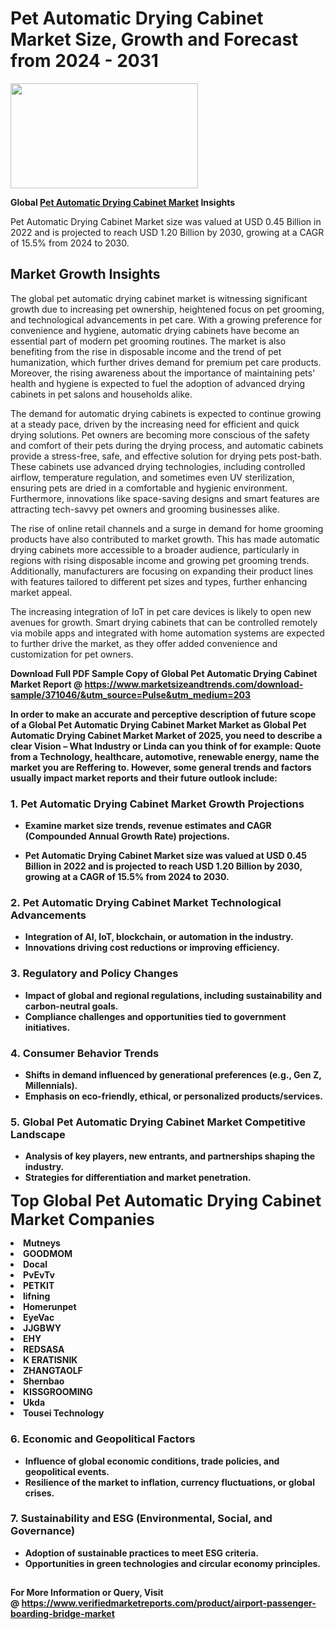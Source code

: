 <H1>Pet Automatic Drying Cabinet Market Size, Growth and Forecast from 2024 - 2031</H1><img class="aligncenter size-medium wp-image-584254" src="https://thirdeyenews.in/wp-content/uploads/2024/09/Global-Market-Research-300x168.jpeg" alt="" width="300" height="168" /><p><strong>Global&nbsp;<a href="https://www.marketsizeandtrends.com/download-sample/371046/&amp;utm_source=Pulse&amp;utm_medium=203">Pet Automatic Drying Cabinet Market</a> Insights</strong></p><p>Pet Automatic Drying Cabinet Market size was valued at USD 0.45 Billion in 2022 and is projected to reach USD 1.20 Billion by 2030, growing at a CAGR of 15.5% from 2024 to 2030.</p><p><h2>Market Growth Insights</h2> <p>The global pet automatic drying cabinet market is witnessing significant growth due to increasing pet ownership, heightened focus on pet grooming, and technological advancements in pet care. With a growing preference for convenience and hygiene, automatic drying cabinets have become an essential part of modern pet grooming routines. The market is also benefiting from the rise in disposable income and the trend of pet humanization, which further drives demand for premium pet care products. Moreover, the rising awareness about the importance of maintaining pets' health and hygiene is expected to fuel the adoption of advanced drying cabinets in pet salons and households alike.</p> <p><strong></strong></p> <p>The demand for automatic drying cabinets is expected to continue growing at a steady pace, driven by the increasing need for efficient and quick drying solutions. Pet owners are becoming more conscious of the safety and comfort of their pets during the drying process, and automatic cabinets provide a stress-free, safe, and effective solution for drying pets post-bath. These cabinets use advanced drying technologies, including controlled airflow, temperature regulation, and sometimes even UV sterilization, ensuring pets are dried in a comfortable and hygienic environment. Furthermore, innovations like space-saving designs and smart features are attracting tech-savvy pet owners and grooming businesses alike.</p> <p>The rise of online retail channels and a surge in demand for home grooming products have also contributed to market growth. This has made automatic drying cabinets more accessible to a broader audience, particularly in regions with rising disposable income and growing pet grooming trends. Additionally, manufacturers are focusing on expanding their product lines with features tailored to different pet sizes and types, further enhancing market appeal.</p> <p>The increasing integration of IoT in pet care devices is likely to open new avenues for growth. Smart drying cabinets that can be controlled remotely via mobile apps and integrated with home automation systems are expected to further drive the market, as they offer added convenience and customization for pet owners.</p> <p><strong></p><p><span class=""><strong>Download Full PDF Sample Copy of Global Pet Automatic Drying Cabinet Market Report</strong> @ <a href="https://www.marketsizeandtrends.com/download-sample/371046/&amp;utm_source=Pulse&amp;utm_medium=203" target="_blank">https://www.marketsizeandtrends.com/download-sample/371046/&amp;utm_source=Pulse&amp;utm_medium=203</a></span></p><p>In order to make an accurate and perceptive description of future scope of a Global&nbsp;Pet Automatic Drying Cabinet Market Market as Global&nbsp;Pet Automatic Drying Cabinet Market Market of 2025, you need to describe a clear Vision &ndash; What Industry or Linda can you think of for example: Quote from a Technology, healthcare, automotive, renewable energy, name the market you are Reffering to. However, some general trends and factors usually impact market reports and their future outlook include:</p><h3>1.&nbsp;<strong>Pet Automatic Drying Cabinet Market Growth Projections</strong></h3><ul><li>Examine market size trends, revenue estimates and CAGR (Compounded Annual Growth Rate) projections.</li><li><p>Pet Automatic Drying Cabinet Market size was valued at USD 0.45 Billion in 2022 and is projected to reach USD 1.20 Billion by 2030, growing at a CAGR of 15.5% from 2024 to 2030.</p></li></ul><h3>2.&nbsp;<strong>Pet Automatic Drying Cabinet Market Technological Advancements</strong></h3><ul><li>Integration of AI, IoT, blockchain, or automation in the industry.</li><li>Innovations driving cost reductions or improving efficiency.</li></ul><h3>3.&nbsp;<strong>Regulatory and Policy Changes</strong></h3><ul><li>Impact of global and regional regulations, including sustainability and carbon-neutral goals.</li><li>Compliance challenges and opportunities tied to government initiatives.</li></ul><h3>4.&nbsp;<strong>Consumer Behavior Trends</strong></h3><ul><li>Shifts in demand influenced by generational preferences (e.g., Gen Z, Millennials).</li><li>Emphasis on eco-friendly, ethical, or personalized products/services.</li></ul><h3>5.&nbsp;<strong>Global Pet Automatic Drying Cabinet Market Competitive Landscape</strong></h3><ul><li>Analysis of key players, new entrants, and partnerships shaping the industry.</li><li>Strategies for differentiation and market penetration.</li></ul><p data-pm-slice="1 1 []"><span style="color: inherit; font-family: inherit; font-size: 25px;">Top Global Pet Automatic Drying Cabinet Market Companies</span></p><div class="" data-test-id=""><p><li>Mutneys</li><li> GOODMOM</li><li> Docal</li><li> PvEvTv</li><li> PETKIT</li><li> lifning</li><li> Homerunpet</li><li> EyeVac</li><li> JJGBWY</li><li> EHY</li><li> REDSASA</li><li> K ERATISNIK</li><li> ZHANGTAOLF</li><li> Shernbao</li><li> KISSGROOMING</li><li> Ukda</li><li> Tousei Technology</li></p></div><h3>6.&nbsp;<strong>Economic and Geopolitical Factors</strong></h3><ul><li>Influence of global economic conditions, trade policies, and geopolitical events.</li><li>Resilience of the market to inflation, currency fluctuations, or global crises.</li></ul><h3>7.&nbsp;<strong>Sustainability and ESG (Environmental, Social, and Governance)</strong></h3><ul><li>Adoption of sustainable practices to meet ESG criteria.</li><li>Opportunities in green technologies and circular economy principles.</li></ul><h2><strong style="font-size: 14px;">For More Information or Query, Visit @&nbsp;</strong><a style="background-color: #ffffff; font-size: 14px;" href="https://www.marketsizeandtrends.com/report/pet-automatic-drying-cabinet-market/" target="_blank">https://www.verifiedmarketreports.com/product/airport-passenger-boarding-bridge-market</a></h2>
